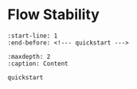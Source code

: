 # Flow Stability

```{include} ../../README.md
:start-line: 1
:end-before: <!--- quickstart --->

```

```{toctree}
:maxdepth: 2
:caption: Content

quickstart

```
